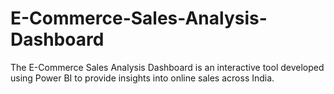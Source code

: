 # E-Commerce-Sales-Analysis-Dashboard
The E-Commerce Sales Analysis Dashboard is an interactive tool developed using Power BI to provide insights into online sales across India.
